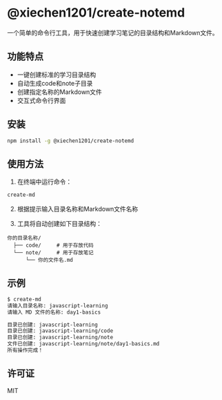 # @xiechen1201/create-notemd

一个简单的命令行工具，用于快速创建学习笔记的目录结构和Markdown文件。

## 功能特点

- 一键创建标准的学习目录结构
- 自动生成code和note子目录
- 创建指定名称的Markdown文件
- 交互式命令行界面

## 安装

```bash
npm install -g @xiechen1201/create-notemd
```

## 使用方法

1. 在终端中运行命令：
```bash
create-md
```

2. 根据提示输入目录名称和Markdown文件名称

3. 工具将自动创建如下目录结构：
```
你的目录名称/
  ├── code/     # 用于存放代码
  └── note/     # 用于存放笔记
      └── 你的文件名.md
```

## 示例

```bash
$ create-md
请输入目录名称: javascript-learning
请输入 MD 文件的名称: day1-basics

目录已创建: javascript-learning
目录已创建: javascript-learning/code
目录已创建: javascript-learning/note
文件已创建: javascript-learning/note/day1-basics.md
所有操作完成！
```

## 许可证

MIT